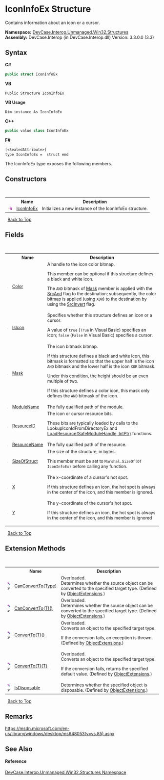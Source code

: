 # IconInfoEx Structure
 

Contains information about an icon or a cursor.

**Namespace:**&nbsp;<a href="N_DevCase_Interop_Unmanaged_Win32_Structures">DevCase.Interop.Unmanaged.Win32.Structures</a><br />**Assembly:**&nbsp;DevCase.Interop (in DevCase.Interop.dll) Version: 3.3.0.0 (3.3)

## Syntax

**C#**<br />
``` C#
public struct IconInfoEx
```

**VB**<br />
``` VB
Public Structure IconInfoEx
```

**VB Usage**<br />
``` VB Usage
Dim instance As IconInfoEx
```

**C++**<br />
``` C++
public value class IconInfoEx
```

**F#**<br />
``` F#
[<SealedAttribute>]
type IconInfoEx =  struct end
```

The IconInfoEx type exposes the following members.


## Constructors
&nbsp;<table><tr><th></th><th>Name</th><th>Description</th></tr><tr><td>![Public method](media/pubmethod.gif "Public method")</td><td><a href="M_DevCase_Interop_Unmanaged_Win32_Structures_IconInfoEx__ctor">IconInfoEx</a></td><td>
Initializes a new instance of the IconInfoEx structure.</td></tr></table>&nbsp;
<a href="#iconinfoex-structure">Back to Top</a>

## Fields
&nbsp;<table><tr><th></th><th>Name</th><th>Description</th></tr><tr><td>![Public field](media/pubfield.gif "Public field")</td><td><a href="F_DevCase_Interop_Unmanaged_Win32_Structures_IconInfoEx_Color">Color</a></td><td>
A handle to the icon color bitmap. 

 This member can be optional if this structure defines a black and white icon. 

 The `AND` bitmask of <a href="F_DevCase_Interop_Unmanaged_Win32_Structures_IconInfo_Mask">Mask</a> member is applied with the <a href="T_DevCase_Interop_Unmanaged_Win32_Enums_TernaryRasterOperations">SrcAnd</a> flag to the destination; subsequently, the color bitmap is applied (using `XOR`) to the destination by using the <a href="T_DevCase_Interop_Unmanaged_Win32_Enums_TernaryRasterOperations">SrcInvert</a> flag.</td></tr><tr><td>![Public field](media/pubfield.gif "Public field")</td><td><a href="F_DevCase_Interop_Unmanaged_Win32_Structures_IconInfoEx_IsIcon">IsIcon</a></td><td>
Specifies whether this structure defines an icon or a cursor. 

 A value of `true` (`True` in Visual Basic) specifies an icon; `false` (`False` in Visual Basic) specifies a cursor.</td></tr><tr><td>![Public field](media/pubfield.gif "Public field")</td><td><a href="F_DevCase_Interop_Unmanaged_Win32_Structures_IconInfoEx_Mask">Mask</a></td><td>
The icon bitmask bitmap. 

 If this structure defines a black and white icon, this bitmask is formatted so that the upper half is the icon `AND` bitmask and the lower half is the icon `XOR` bitmask. 

 Under this condition, the height should be an even multiple of two. 

 If this structure defines a color icon, this mask only defines the `AND` bitmask of the icon.</td></tr><tr><td>![Public field](media/pubfield.gif "Public field")</td><td><a href="F_DevCase_Interop_Unmanaged_Win32_Structures_IconInfoEx_ModuleName">ModuleName</a></td><td>
The fully qualified path of the module.</td></tr><tr><td>![Public field](media/pubfield.gif "Public field")</td><td><a href="F_DevCase_Interop_Unmanaged_Win32_Structures_IconInfoEx_ResourceID">ResourceID</a></td><td>
The icon or cursor resource bits. 

 These bits are typically loaded by calls to the LookupIconIdFromDirectoryEx and <a href="M_DevCase_Interop_Unmanaged_Win32_NativeMethods_LoadResource">LoadResource(SafeModuleHandle, IntPtr)</a> functions.</td></tr><tr><td>![Public field](media/pubfield.gif "Public field")</td><td><a href="F_DevCase_Interop_Unmanaged_Win32_Structures_IconInfoEx_ResourceName">ResourceName</a></td><td>
The fully qualified path of the resource.</td></tr><tr><td>![Public field](media/pubfield.gif "Public field")</td><td><a href="F_DevCase_Interop_Unmanaged_Win32_Structures_IconInfoEx_SizeOfStruct">SizeOfStruct</a></td><td>
The size of the structure, in bytes. 

 This member must be set to `Marshal.SizeOf(Of IconInfoEx)` before calling any function.</td></tr><tr><td>![Public field](media/pubfield.gif "Public field")</td><td><a href="F_DevCase_Interop_Unmanaged_Win32_Structures_IconInfoEx_X">X</a></td><td>
The x-coordinate of a cursor's hot spot. 

 If this structure defines an icon, the hot spot is always in the center of the icon, and this member is ignored.</td></tr><tr><td>![Public field](media/pubfield.gif "Public field")</td><td><a href="F_DevCase_Interop_Unmanaged_Win32_Structures_IconInfoEx_Y">Y</a></td><td>
The y-coordinate of the cursor's hot spot. 

 If this structure defines an icon, the hot spot is always in the center of the icon, and this member is ignored</td></tr></table>&nbsp;
<a href="#iconinfoex-structure">Back to Top</a>

## Extension Methods
&nbsp;<table><tr><th></th><th>Name</th><th>Description</th></tr><tr><td>![Public Extension Method](media/pubextension.gif "Public Extension Method")![Code example](media/CodeExample.png "Code example")</td><td><a href="M_DevCase_Core_Extensions_Object_ObjectExtensions_CanConvertTo">CanConvertTo(Type)</a></td><td>Overloaded.  
Determines whether the source object can be converted to the specified target type.
 (Defined by <a href="T_DevCase_Core_Extensions_Object_ObjectExtensions">ObjectExtensions</a>.)</td></tr><tr><td>![Public Extension Method](media/pubextension.gif "Public Extension Method")![Code example](media/CodeExample.png "Code example")</td><td><a href="M_DevCase_Core_Extensions_Object_ObjectExtensions_CanConvertTo__1">CanConvertTo(T)()</a></td><td>Overloaded.  
Determines whether the source object can be converted to the specified target type.
 (Defined by <a href="T_DevCase_Core_Extensions_Object_ObjectExtensions">ObjectExtensions</a>.)</td></tr><tr><td>![Public Extension Method](media/pubextension.gif "Public Extension Method")![Code example](media/CodeExample.png "Code example")</td><td><a href="M_DevCase_Core_Extensions_Object_ObjectExtensions_ConvertTo__1">ConvertTo(T)()</a></td><td>Overloaded.  
Converts an object to the specified target type. 

 If the conversion fails, an exception is thrown.
 (Defined by <a href="T_DevCase_Core_Extensions_Object_ObjectExtensions">ObjectExtensions</a>.)</td></tr><tr><td>![Public Extension Method](media/pubextension.gif "Public Extension Method")![Code example](media/CodeExample.png "Code example")</td><td><a href="M_DevCase_Core_Extensions_Object_ObjectExtensions_ConvertTo__1_1">ConvertTo(T)(T)</a></td><td>Overloaded.  
Converts an object to the specified target type. 

 If the conversion fails, returns the specified default value.
 (Defined by <a href="T_DevCase_Core_Extensions_Object_ObjectExtensions">ObjectExtensions</a>.)</td></tr><tr><td>![Public Extension Method](media/pubextension.gif "Public Extension Method")![Code example](media/CodeExample.png "Code example")</td><td><a href="M_DevCase_Core_Extensions_Object_ObjectExtensions_IsDisposable">IsDisposable</a></td><td>
Determines whether the specified object is disposable.
 (Defined by <a href="T_DevCase_Core_Extensions_Object_ObjectExtensions">ObjectExtensions</a>.)</td></tr></table>&nbsp;
<a href="#iconinfoex-structure">Back to Top</a>

## Remarks
<a href="https://msdn.microsoft.com/en-us/library/windows/desktop/ms648053(v=vs.85).aspx" target="_blank">https://msdn.microsoft.com/en-us/library/windows/desktop/ms648053(v=vs.85).aspx</a>

## See Also


#### Reference
<a href="N_DevCase_Interop_Unmanaged_Win32_Structures">DevCase.Interop.Unmanaged.Win32.Structures Namespace</a><br />